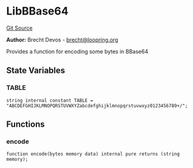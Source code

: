 # LibBBase64
[Git Source](https://github.com/TreasureProject/spellcaster-facets/blob/35a5f7a33e5c726475104b88b7e2a468bb5aa2b7/src/libraries/LibBBase64.sol)

**Author:**
Brecht Devos - <brecht@loopring.org>

Provides a function for encoding some bytes in BBase64


## State Variables
### TABLE

```solidity
string internal constant TABLE = "ABCDEFGHIJKLMNOPQRSTUVWXYZabcdefghijklmnopqrstuvwxyz0123456789+/";
```


## Functions
### encode


```solidity
function encode(bytes memory data) internal pure returns (string memory);
```

